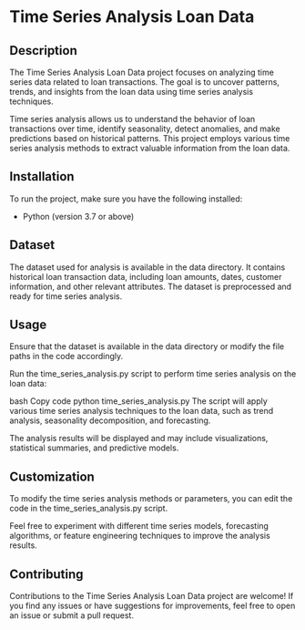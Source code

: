 # Time Series Analysis Loan Data

## Description

The Time Series Analysis Loan Data project focuses on analyzing time series data related to loan transactions. The goal is to uncover patterns, trends, and insights from the loan data using time series analysis techniques.

Time series analysis allows us to understand the behavior of loan transactions over time, identify seasonality, detect anomalies, and make predictions based on historical patterns. This project employs various time series analysis methods to extract valuable information from the loan data.

## Installation

To run the project, make sure you have the following installed:

- Python (version 3.7 or above)

## Dataset
The dataset used for analysis is available in the data directory. It contains historical loan transaction data, including loan amounts, dates, customer information, and other relevant attributes. The dataset is preprocessed and ready for time series analysis.

## Usage
Ensure that the dataset is available in the data directory or modify the file paths in the code accordingly.

Run the time_series_analysis.py script to perform time series analysis on the loan data:

bash
Copy code
python time_series_analysis.py
The script will apply various time series analysis techniques to the loan data, such as trend analysis, seasonality decomposition, and forecasting.

The analysis results will be displayed and may include visualizations, statistical summaries, and predictive models.

## Customization
To modify the time series analysis methods or parameters, you can edit the code in the time_series_analysis.py script.

Feel free to experiment with different time series models, forecasting algorithms, or feature engineering techniques to improve the analysis results.

## Contributing
Contributions to the Time Series Analysis Loan Data project are welcome! If you find any issues or have suggestions for improvements, feel free to open an issue or submit a pull request.
